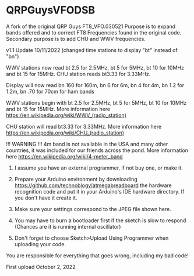# QRPGuysVFODSB
A fork of the original QRP Guys FT8_VFO.030521
Purpose is to expand bands offered and  to correct FT8 Frequencies found in the original code.
Secondary purpose is to add CHU and WWV frequencies.

v1.1 Update 10/11/2022 (changed time stations to display "bt" instead of "bn")

WWV stations now read bt 2.5 for 2.5MHz, bt 5 for 5MHz, bt 10 for 10MHz and bt 15 for 15MHz. CHU station reads bt3.33 for 3.33MHz. 

Display will now read bn 160 for 160m, bn 6 for 6m, bn 4 for 4m, bn 1.2 for 1.2m, bn .70 for 70cm for ham bands

WWV stations begin with bt 2.5 for 2.5MHz, bt 5 for 5MHz, bt 10 for 10MHz and bt 15 for 15MHz. More information here https://en.wikipedia.org/wiki/WWV_(radio_station)

CHU station will read bt3.33 for 3.33MHz. More information here https://en.wikipedia.org/wiki/CHU_(radio_station)

!!! WARNING !!!  4m band is not available in the USA and many other countries, it was included for our friends across the pond. More information here https://en.wikipedia.org/wiki/4-meter_band



1. I assume you have an external programmer, if not buy one, or make it.

2. Prepare your Arduino environment by downloading https://github.com/technoblogy/atmegabreadboard the hardware recognition code and put it in your Arduino's IDE hardware directory. If you don't have it create it.

3. Make sure your settings correspond to the JPEG file shown here.

4. You may have to burn a bootloader first if the sketch is slow to respond (Chances are it is running internal oscillator)

5. Don't forget to choose Sketch>Upload Using Programmer when uploading your code.


You are responsible for everything that goes wrong, including my bad code! 

First upload October 2, 2022
